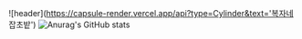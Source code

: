![header](https://capsule-render.vercel.app/api?type=Cylinder&text='복자네 잡초밭')
![Anurag's GitHub stats](https://github-readme-stats.vercel.app/api?username=KOREAMANDOO&show_icons=true&theme=radical)
